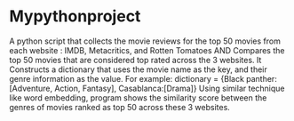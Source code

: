 # Mypythonproject
A python script that collects the movie reviews for the top 50 movies from each
website : IMDB, Metacritics, and Rotten Tomatoes AND 
Compares the top 50 movies that are considered top rated across the 3 websites. It Constructs a
dictionary that uses the movie name as the key, and their genre information as the value. For
example: dictionary = {Black panther: [Adventure, Action, Fantasy], Casablanca:[Drama]}
Using similar technique like word embedding, program shows the similarity score
between the genres of movies ranked as top 50 across these 3 websites.
